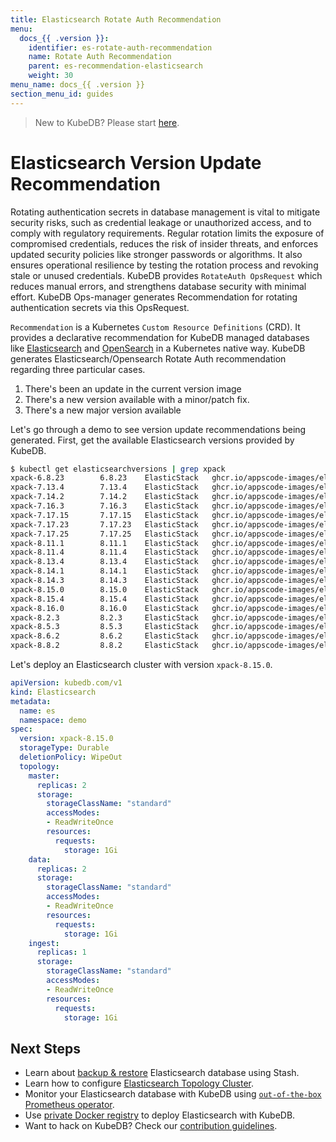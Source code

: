 ```yaml
---
title: Elasticsearch Rotate Auth Recommendation
menu:
  docs_{{ .version }}:
    identifier: es-rotate-auth-recommendation
    name: Rotate Auth Recommendation
    parent: es-recommendation-elasticsearch
    weight: 30
menu_name: docs_{{ .version }}
section_menu_id: guides
---
```


> New to KubeDB? Please start [here](/docs/README.md).

# Elasticsearch Version Update Recommendation

Rotating authentication secrets in database management is vital to mitigate security risks, such as credential leakage or unauthorized access, and to comply with regulatory requirements. Regular rotation limits the exposure of compromised credentials, reduces the risk of insider threats, and enforces updated security policies like stronger passwords or algorithms. It also ensures operational resilience by testing the rotation process and revoking stale or unused credentials. KubeDB provides `RotateAuth OpsRequest` which reduces manual errors, and strengthens database security with minimal effort. KubeDB Ops-manager generates Recommendation for rotating authentication secrets via this OpsRequest.

`Recommendation` is a Kubernetes `Custom Resource Definitions` (CRD). It provides a declarative recommendation for KubeDB managed databases like [Elasticsearch](https://www.elastic.co/products/elasticsearch) and [OpenSearch](https://opensearch.org/) in a Kubernetes native way. KubeDB generates Elasticsearch/Opensearch Rotate Auth recommendation regarding three particular cases.

1. There's been an update in the current version image
2. There's a new version available with a minor/patch fix.
3. There's a new major version available

Let's go through a demo to see version update recommendations being generated. First, get the available Elasticsearch versions provided by KubeDB.

```bash
$ kubectl get elasticsearchversions | grep xpack
xpack-6.8.23        6.8.23    ElasticStack   ghcr.io/appscode-images/elastic:6.8.23                        17h
xpack-7.13.4        7.13.4    ElasticStack   ghcr.io/appscode-images/elastic:7.13.4                        17h
xpack-7.14.2        7.14.2    ElasticStack   ghcr.io/appscode-images/elastic:7.14.2                        17h
xpack-7.16.3        7.16.3    ElasticStack   ghcr.io/appscode-images/elastic:7.16.3                        17h
xpack-7.17.15       7.17.15   ElasticStack   ghcr.io/appscode-images/elastic:7.17.15                       17h
xpack-7.17.23       7.17.23   ElasticStack   ghcr.io/appscode-images/elastic:7.17.23                       17h
xpack-7.17.25       7.17.25   ElasticStack   ghcr.io/appscode-images/elastic:7.17.25                       16h
xpack-8.11.1        8.11.1    ElasticStack   ghcr.io/appscode-images/elastic:8.11.1                        17h
xpack-8.11.4        8.11.4    ElasticStack   ghcr.io/appscode-images/elastic:8.11.4                        17h
xpack-8.13.4        8.13.4    ElasticStack   ghcr.io/appscode-images/elastic:8.13.4                        17h
xpack-8.14.1        8.14.1    ElasticStack   ghcr.io/appscode-images/elastic:8.14.1                        17h
xpack-8.14.3        8.14.3    ElasticStack   ghcr.io/appscode-images/elastic:8.14.3                        17h
xpack-8.15.0        8.15.0    ElasticStack   ghcr.io/appscode-images/elastic:8.15.0                        17h
xpack-8.15.4        8.15.4    ElasticStack   ghcr.io/appscode-images/elastic:8.15.4                        16h
xpack-8.16.0        8.16.0    ElasticStack   ghcr.io/appscode-images/elastic:8.16.0                        16h
xpack-8.2.3         8.2.3     ElasticStack   ghcr.io/appscode-images/elastic:8.2.3                         17h
xpack-8.5.3         8.5.3     ElasticStack   ghcr.io/appscode-images/elastic:8.5.3                         17h
xpack-8.6.2         8.6.2     ElasticStack   ghcr.io/appscode-images/elastic:8.6.2                         17h
xpack-8.8.2         8.8.2     ElasticStack   ghcr.io/appscode-images/elastic:8.8.2                         17h
```

Let's deploy an Elasticsearch cluster with version `xpack-8.15.0`.

```yaml
apiVersion: kubedb.com/v1
kind: Elasticsearch
metadata:
  name: es
  namespace: demo
spec:
  version: xpack-8.15.0
  storageType: Durable
  deletionPolicy: WipeOut
  topology:
    master:
      replicas: 2
      storage:
        storageClassName: "standard"
        accessModes:
        - ReadWriteOnce
        resources:
          requests:
            storage: 1Gi
    data:
      replicas: 2
      storage:
        storageClassName: "standard"
        accessModes:
        - ReadWriteOnce
        resources:
          requests:
            storage: 1Gi
    ingest:
      replicas: 1
      storage:
        storageClassName: "standard"
        accessModes:
        - ReadWriteOnce
        resources:
          requests:
            storage: 1Gi
```



## Next Steps

- Learn about [backup & restore](/docs/guides/elasticsearch/backup/stash/overview/index.md) Elasticsearch database using Stash.
- Learn how to configure [Elasticsearch Topology Cluster](/docs/guides/elasticsearch/clustering/topology-cluster/simple-dedicated-cluster/index.md).
- Monitor your Elasticsearch database with KubeDB using [`out-of-the-box` Prometheus operator](/docs/guides/elasticsearch/monitoring/using-prometheus-operator.md).
- Use [private Docker registry](/docs/guides/elasticsearch/private-registry/using-private-registry.md) to deploy Elasticsearch with KubeDB.
- Want to hack on KubeDB? Check our [contribution guidelines](/docs/CONTRIBUTING.md).
